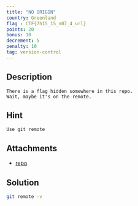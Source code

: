 ```yaml
---
title: "NO ORIGIN"
country: Greenland
flag : CTF{7h15_15_n07_4_url}
points: 20
bonus: 10
decrement: 5
penalty: 10
tag: version-control
---
```


## Description

```
There is a flag hidden somewhere in this repo.
Wait, maybe it's on the remote.
```

## Hint

```
Use git remote
```

## Attachments

*   [repo](repo/)

## Solution

```bash
git remote -v
```
